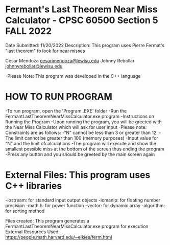 # Fermant's Last Theorem Near Miss Calculator - CPSC 60500 Section 5 FALL 2022

Date Submitted: 11/20/2022
Description: This program uses Pierre Fermat's "last theorem" to look for near misses

Cesar Mendoza   cesarimendoza@lewisu.edu
Johnny Rebollar  johnnyrebollar@lewisu.edu

-Please Note: This program was developed in the C++ language

# HOW TO RUN PROGRAM

-To run program, open the 'Program .EXE' folder
-Run the FermantLastTheoremNearMissCalculator.exe program
-Instructions on Running the Program
-Upon running the program, you will be greeted with the Near Miss Calculator which will ask for user input
-Please note: Constraints are as follows:
   -“N” cannot be less than 3 or greater than 12.
   -The limit cannot be greater than 100 (memory purposes)
-Input value for “N” and the limit ofcalculations
-The program will execute and show the smallest possible miss at the bottom of the screen thus ending the program
-Press any button and you should be greeted by the main screen again

 
# External Files: This program uses C++ libraries
-iostream: for standard input output objects
-iomanip: for floating number precision
-math.h: for power function
-vector: for dynamic array
-algorithm: for sorting method
 
Files created: This program generates a FermantLastTheoremNearMissCalculator.exe program for execution
External Resources Used: https://people.math.harvard.edu/~elkies/ferm.html
